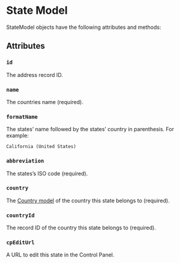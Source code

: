 # State Model

StateModel objects have the following attributes and methods:

## Attributes

### `id`

The address record ID.

### `name`

The countries name (required).

### `formatName`

The states’ name followed by the states’ country in parenthesis. For example:

`California (United States)`

### `abbreviation`

The states’s ISO code (required).

### `country`

The [Country model](country-model.md) of the country this state belongs to (required).

### `countryId`

The record ID of the country this state belongs to (required).

### `cpEditUrl`

A URL to edit this state in the Control Panel.

